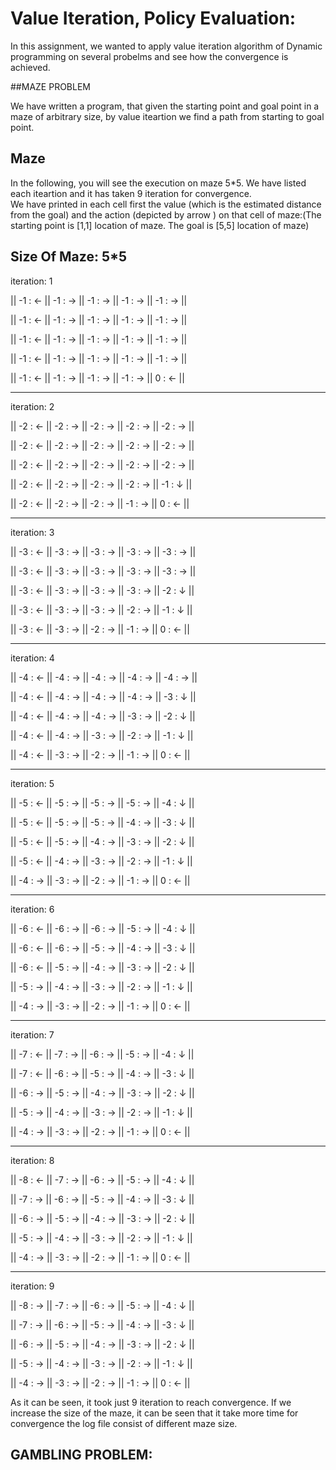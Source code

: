 # Value Iteration, Policy Evaluation:

In this assignment, we wanted to apply value iteration algorithm of Dynamic programming on several probelms and see how the convergence is achieved.

##MAZE PROBLEM

We have written a program, that given the starting point and goal point in a maze of arbitrary size, by value iteartion we find a path from starting to goal point.

Maze
-------------------------
In the following, you will see the execution on maze 5*5. We have listed each iteartion and it has taken 9 iteration for convergence.  
We have printed in each cell first the value (which is the estimated distance from the goal) and the action (depicted by arrow ) on that cell of maze:(The starting point is [1,1] location of maze. The goal is [5,5] location of maze)

Size Of Maze: 5*5
-------------------------
iteration: 1


|| -1 : ← || -1 : → || -1 : → || -1 : → || -1 : → || 

|| -1 : ← || -1 : → || -1 : → || -1 : → || -1 : → || 

|| -1 : ← || -1 : → || -1 : → || -1 : → || -1 : → || 

|| -1 : ← || -1 : → || -1 : → || -1 : → || -1 : → || 

|| -1 : ← || -1 : → || -1 : → || -1 : → || 0 : ← || 

-------------------------
iteration: 2


|| -2 : ← || -2 : → || -2 : → || -2 : → || -2 : → || 

|| -2 : ← || -2 : → || -2 : → || -2 : → || -2 : → || 

|| -2 : ← || -2 : → || -2 : → || -2 : → || -2 : → || 

|| -2 : ← || -2 : → || -2 : → || -2 : → || -1 : ↓ || 

|| -2 : ← || -2 : → || -2 : → || -1 : → || 0 : ← || 

-------------------------
iteration: 3


|| -3 : ← || -3 : → || -3 : → || -3 : → || -3 : → || 

|| -3 : ← || -3 : → || -3 : → || -3 : → || -3 : → || 

|| -3 : ← || -3 : → || -3 : → || -3 : → || -2 : ↓ || 

|| -3 : ← || -3 : → || -3 : → || -2 : → || -1 : ↓ || 

|| -3 : ← || -3 : → || -2 : → || -1 : → || 0 : ← || 

-------------------------
iteration: 4


|| -4 : ← || -4 : → || -4 : → || -4 : → || -4 : → || 

|| -4 : ← || -4 : → || -4 : → || -4 : → || -3 : ↓ || 

|| -4 : ← || -4 : → || -4 : → || -3 : → || -2 : ↓ || 

|| -4 : ← || -4 : → || -3 : → || -2 : → || -1 : ↓ || 

|| -4 : ← || -3 : → || -2 : → || -1 : → || 0 : ← || 

-------------------------
iteration: 5


|| -5 : ← || -5 : → || -5 : → || -5 : → || -4 : ↓ || 

|| -5 : ← || -5 : → || -5 : → || -4 : → || -3 : ↓ || 

|| -5 : ← || -5 : → || -4 : → || -3 : → || -2 : ↓ || 

|| -5 : ← || -4 : → || -3 : → || -2 : → || -1 : ↓ || 

|| -4 : → || -3 : → || -2 : → || -1 : → || 0 : ← || 

-------------------------
iteration: 6


|| -6 : ← || -6 : → || -6 : → || -5 : → || -4 : ↓ || 

|| -6 : ← || -6 : → || -5 : → || -4 : → || -3 : ↓ || 

|| -6 : ← || -5 : → || -4 : → || -3 : → || -2 : ↓ || 

|| -5 : → || -4 : → || -3 : → || -2 : → || -1 : ↓ || 

|| -4 : → || -3 : → || -2 : → || -1 : → || 0 : ← || 

-------------------------
iteration: 7


|| -7 : ← || -7 : → || -6 : → || -5 : → || -4 : ↓ || 

|| -7 : ← || -6 : → || -5 : → || -4 : → || -3 : ↓ || 

|| -6 : → || -5 : → || -4 : → || -3 : → || -2 : ↓ || 

|| -5 : → || -4 : → || -3 : → || -2 : → || -1 : ↓ || 

|| -4 : → || -3 : → || -2 : → || -1 : → || 0 : ← || 

-------------------------
iteration: 8


|| -8 : ← || -7 : → || -6 : → || -5 : → || -4 : ↓ || 

|| -7 : → || -6 : → || -5 : → || -4 : → || -3 : ↓ || 

|| -6 : → || -5 : → || -4 : → || -3 : → || -2 : ↓ || 

|| -5 : → || -4 : → || -3 : → || -2 : → || -1 : ↓ || 

|| -4 : → || -3 : → || -2 : → || -1 : → || 0 : ← || 

-------------------------
iteration: 9


|| -8 : → || -7 : → || -6 : → || -5 : → || -4 : ↓ || 

|| -7 : → || -6 : → || -5 : → || -4 : → || -3 : ↓ || 

|| -6 : → || -5 : → || -4 : → || -3 : → || -2 : ↓ || 

|| -5 : → || -4 : → || -3 : → || -2 : → || -1 : ↓ || 

|| -4 : → || -3 : → || -2 : → || -1 : → || 0 : ← || 


As it can be seen, it took just 9 iteration to reach convergence.
If we increase the size of the maze, it can be seen that it take more time for convergence the log file consist of different maze size.



GAMBLING PROBLEM:
-------------------
